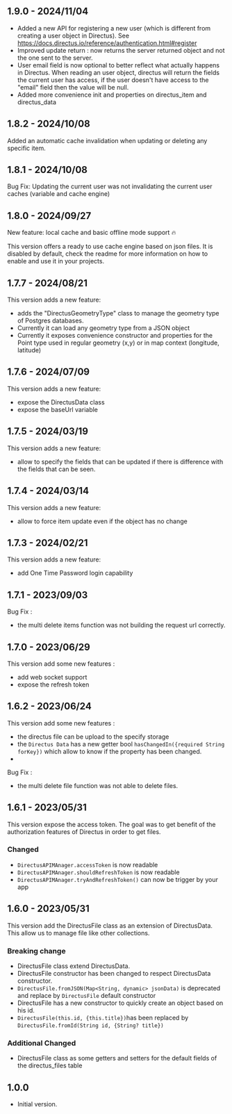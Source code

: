 ## 1.9.0 - 2024/11/04
- Added a new API for registering a new user (which is different from creating a user object in Directus). See https://docs.directus.io/reference/authentication.html#register
- Improved update return : now returns the server returned object and not the one sent to the server.
- User email field is now optional to better reflect what actually happens in Directus. When reading an user object, directus will return the fields the current user has access, if the user doesn't have access to the "email" field then the value will be null.
- Added more convenience init and properties on directus_item and directus_data



## 1.8.2 - 2024/10/08

Added an automatic cache invalidation when updating or deleting any specific item.

## 1.8.1 - 2024/10/08

Bug Fix: Updating the current user was not invalidating the current user caches (variable and cache engine)

## 1.8.0 - 2024/09/27

New feature: local cache and basic offline mode support 🔥

This version offers a ready to use cache engine based on json files. It is disabled by default, check the readme for more information on how to enable and use it in your projects.

## 1.7.7 - 2024/08/21

This version adds a new feature:

- adds the "DirectusGeometryType" class to manage the geometry type of Postgres databases.
- Currently it can load any geometry type from a JSON object 
- Currently it exposes convenience constructor and properties for the Point type used in regular geometry (x,y) or in map context (longitude, latitude)

## 1.7.6 - 2024/07/09

This version adds a new feature:

-    expose the DirectusData class
-    expose the baseUrl variable

## 1.7.5 - 2024/03/19

This version adds a new feature:

-    allow to specify the fields that can be updated if there is difference with the fields that can be seen.

## 1.7.4 - 2024/03/14

This version adds a new feature:

-    allow to force item update even if the object has no change

## 1.7.3 - 2024/02/21

This version adds a new feature:

-    add One Time Password login capability

## 1.7.1 - 2023/09/03

Bug Fix :

-    the multi delete items function was not building the request url correctly.

## 1.7.0 - 2023/06/29

This version add some new features :

-    add web socket support
-    expose the refresh token

## 1.6.2 - 2023/06/24

This version add some new features :

-    the directus file can be upload to the specify storage
-    the `Directus Data` has a new getter bool `hasChangedIn({required String forKey})` which allow to know if the property has been changed.
-

Bug Fix :

-    the multi delete file function was not able to delete files.

## 1.6.1 - 2023/05/31

This version expose the access token. The goal was to get benefit of the authorization features of Directus in order to get files.

### Changed

-    `DirectusAPIMAnager.accessToken` is now readable
-    `DirectusAPIMAnager.shouldRefreshToken` is now readable
-    `DirectusAPIMAnager.tryAndRefreshToken()` can now be trigger by your app

## 1.6.0 - 2023/05/31

This version add the DirectusFile class as an extension of DirectusData. This allow us to manage file like other collections.

### Breaking change

-    DirectusFile class extend DirectusData.
-    DirectusFile constructor has been changed to respect DirectusData constructor.
-    `DirectusFile.fromJSON(Map<String, dynamic> jsonData)` is deprecated and replace by `DirectusFile` default constructor
-    DirectusFile has a new constructor to quickly create an object based on his id.
-    `DirectusFile(this.id, {this.title})`has been replaced by `DirectusFile.fromId(String id, {String? title})`

### Additional Changed

-    DirectusFile class as some getters and setters for the default fields of the directus_files table

## 1.0.0

-    Initial version.
